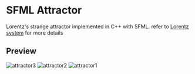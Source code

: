 # SFML Attractor
Lorentz's strange attractor implemented in C++ with SFML.
refer to [Lorentz system](https://en.wikipedia.org/wiki/Lorenz_system#A_Generalized_Lorenz_System) for more details

## Preview

![attractor3](https://github.com/YXHYX/sfml-attractor/assets/55148813/969383b1-13ff-4694-b8db-796150dafa64)
![attractor2](https://github.com/YXHYX/sfml-attractor/assets/55148813/d8105fc6-2354-48db-ba8d-31a654b192ea)
![attractor1](https://github.com/YXHYX/sfml-attractor/assets/55148813/44981f0d-9144-4fff-9e7b-04474bb0e5ed)
